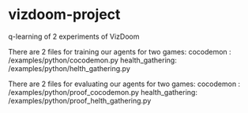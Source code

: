 # vizdoom-project
q-learning of 2 experiments of VizDoom


There are 2 files for training our agents for two games:
cocodemon : /examples/python/cocodemon.py
health_gathering: /examples/python/helth_gathering.py

There are 2 files for evaluating our agents for two games:
cocodemon : /examples/python/proof_cocodemon.py
health_gathering: /examples/python/proof_helth_gathering.py
